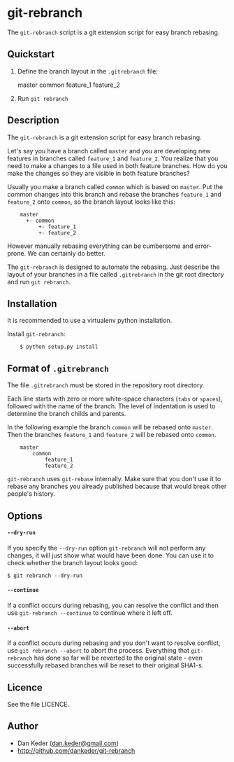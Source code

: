 git-rebranch
============

The `git-rebranch` script is a git extension script for easy branch rebasing.


Quickstart
----------

  1. Define the branch layout in the `.gitrebranch` file:

        master
            common
                feature_1
                feature_2

  2. Run `git rebranch`


Description
-----------

The `git-rebranch` is a git extension script for easy branch rebasing.

Let's say you have a branch called `master` and you are developing
new features in branches called `feature_1` and `feature_2`. You realize that
you need to make a changes to a file used in both feature branches. How do
you make the changes so they are visible in both feature branches?

Usually you make a branch called `common` which is based on `master`. Put the
common changes into this branch and rebase the branches `feature_1` and
`feature_2` onto `common`, so the branch layout looks like this:

        master
          +- common
              +- feature_1
              +- feature_2


However manually rebasing everything can be cumbersome and error-prone. We can
certainly do better.

The `git-rebranch` is designed to automate the rebasing. Just describe the
layout of your branches in a file called `.gitrebranch` in the git root
directory and run `git rebranch`.


Installation
------------

It is recommended to use a virtualenv python installation.

Install `git-rebranch`:

        $ python setup.py install


Format of `.gitrebranch`
------------------------

The file `.gitrebranch` must be stored in the repository root directory.

Each line starts with zero or more white-space characters (`tabs` or `spaces`),
followed with the name of the branch. The level of indentation is used to
determine the branch childs and parents.

In the following example the branch `common` will be rebased onto
`master`. Then the branches `feature_1` and `feature_2` will be
rebased onto `common`.

        master
            common
                feature_1
                feature_2


`git-rebranch` uses `git-rebase` internally. Make sure that you don't use it to
rebase any branches you already published because that would break other
people's history.


Options
-------

#### `--dry-run`

If you specify the `--dry-run` option `git-rebranch` will not perform any
changes, it will just show what would have been done. You can use it to check
whether the branch layout looks good:

    $ git rebranch --dry-run

#### `--continue`

If a conflict occurs during rebasing, you can resolve the conflict and then use
`git-rebranch --continue` to continue where it left off.

#### `--abort`

If a conflict occurs during rebasing and you don't want to resolve conflict, use
`git rebranch --abort` to abort the process. Everything that `git-rebranch` has
done so far will be reverted to the original state - even successfully rebased
branches will be reset to their original SHA1-s.


Licence
-------

See the file LICENCE.

Author
------

- Dan Keder (dan.keder@gmail.com)
- <http://github.com/dankeder/git-rebranch>
